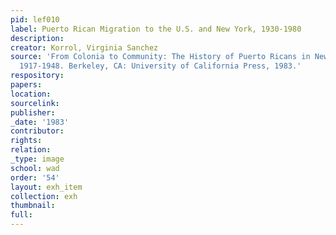 ```yaml
---
pid: lef010
label: Puerto Rican Migration to the U.S. and New York, 1930-1980
description:
creator: Korrol, Virginia Sanchez
source: 'From Colonia to Community: The History of Puerto Ricans in New York City,
  1917-1948. Berkeley, CA: University of California Press, 1983.'
respository:
papers:
location:
sourcelink:
publisher:
_date: '1983'
contributor:
rights:
relation:
_type: image
school: wad
order: '54'
layout: exh_item
collection: exh
thumbnail:
full:
---
```

